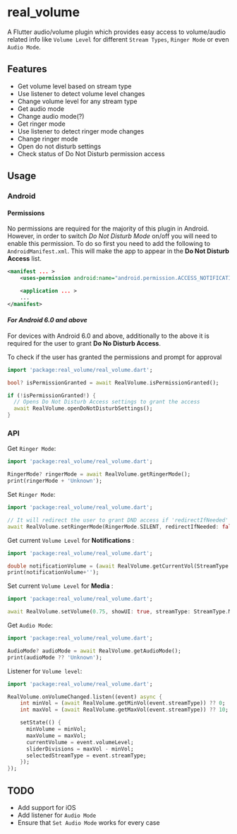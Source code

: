# real_volume
A Flutter audio/volume plugin which provides easy access to volume/audio related info like `Volume Level` for different `Stream Types`, `Ringer Mode` or even `Audio Mode`.

## Features
- Get volume level based on stream type
- Use listener to detect volume level changes
- Change volume level for any stream type
- Get audio mode
- Change audio mode(?)
- Get ringer mode
- Use listener to detect ringer mode changes
- Change ringer mode
- Open do not disturb settings
- Check status of Do Not Disturb permission access

## Usage
### Android

#### **Permissions**

No permissions are required for the majority of this plugin in Android. However, in order to switch _Do Not Disturb Mode_ on/off you will need to enable this permission. To do so first you need to add the following to `AndroidManifest.xml`. This will make the app to appear in the **Do Not Disturb Access** list.
```xml
<manifest ... >
    <uses-permission android:name="android.permission.ACCESS_NOTIFICATION_POLICY"/>

    <application ... >
    ...
</manifest>
```
#### _For Android 6.0 and above_
For devices with Android 6.0 and above, additionally to the above it is required for the user to grant **Do No Disturb Access**. 

To check if the user has granted the permissions and prompt for approval
```dart
import 'package:real_volume/real_volume.dart';

bool? isPermissionGranted = await RealVolume.isPermissionGranted();

if (!isPermissionGranted!) {
  // Opens Do Not Disturb Access settings to grant the access
  await RealVolume.openDoNotDisturbSettings();
}
``` 



### API

Get `Ringer Mode`:
 
```dart
import 'package:real_volume/real_volume.dart';

RingerMode? ringerMode = await RealVolume.getRingerMode();
print(ringerMode + 'Unknown');
```

Set `Ringer Mode`:
 
```dart
import 'package:real_volume/real_volume.dart';

// It will redirect the user to grant DND access if 'redirectIfNeeded' is set to true(default behavior)
await RealVolume.setRingerMode(RingerMode.SILENT, redirectIfNeeded: false);
```
Get current `Volume Level` for **Notifications** :
 
```dart
import 'package:real_volume/real_volume.dart';

double notificationVolume = (await RealVolume.getCurrentVol(StreamType.NOTIFICATION)) ?? 0.0;
print(notificationVolume+'');
```
Set current `Volume Level` for **Media** :
 
```dart
import 'package:real_volume/real_volume.dart';

await RealVolume.setVolume(0.75, showUI: true, streamType: StreamType.Media);
```

Get `Audio Mode`:
 
```dart
import 'package:real_volume/real_volume.dart';

AudioMode? audioMode = await RealVolume.getAudioMode();
print(audioMode ?? 'Unknown');
```
Listener for `Volume level`:
 
```dart
import 'package:real_volume/real_volume.dart';

RealVolume.onVolumeChanged.listen((event) async {
    int minVol = (await RealVolume.getMinVol(event.streamType)) ?? 0;
    int maxVol = (await RealVolume.getMaxVol(event.streamType)) ?? 10;

    setState(() {
      minVolume = minVol;
      maxVolume = maxVol;
      currentVolume = event.volumeLevel;
      sliderDivisions = maxVol - minVol;
      selectedStreamType = event.streamType;
    });
});
```

## TODO
- Add support for iOS
- Add listener for `Audio Mode`
- Ensure that `Set Audio Mode` works for every case